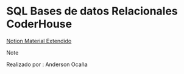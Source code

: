 # SQL Bases de datos Relacionales CoderHouse

[Notion Material Extendido](https://almondine-stealer-d91.notion.site/0fe6b4bc1c354ef99f0f88380a7e924a?v=ac85a3a9ef1c4616bcfff66e99ce10ea&pvs=4)

> [!NOTE]
> Realizado por :  Anderson Ocaña
